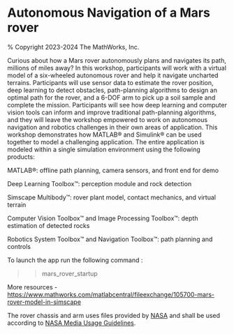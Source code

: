 # Autonomous Navigation of a Mars rover

% Copyright 2023-2024 The MathWorks, Inc.

Curious about how a Mars rover autonomously plans and navigates its path, millions of miles away? In this workshop, participants will work with a virtual model of a six-wheeled autonomous rover and help it navigate uncharted terrains. Participants will use sensor data to estimate the rover position, deep learning to detect obstacles, path-planning algorithms to design an optimal path for the rover, and a 6-DOF arm to pick up a soil sample and complete the mission. Participants will see how deep learning and computer vision tools can inform and improve traditional path-planning algorithms, and they will leave the workshop empowered to work on autonomous navigation and robotics challenges in their own areas of application. This workshop demonstrates how MATLAB® and Simulink® can be used together to model a challenging application. The entire application is modeled within a single simulation environment using the following products:

MATLAB®: offline path planning, camera sensors, and front end for demo

Deep Learning Toolbox™: perception module and rock detection

Simscape Multibody™: rover plant model, contact mechanics, and virtual terrain

Computer Vision Toolbox™ and Image Processing Toolbox™: depth estimation of detected rocks

Robotics System Toolbox™ and Navigation Toolbox™: path planning and controls

To launch the app run the following command :
>> mars_rover_startup


More resources - https://www.mathworks.com/matlabcentral/fileexchange/105700-mars-rover-model-in-simscape

The rover chassis and arm uses files provided by [NASA](https://nasa3d.arc.nasa.gov/detail/M2020-Model-Rover-STLs512020) and shall be used according to [NASA Media Usage Guidelines](https://www.nasa.gov/multimedia/guidelines/index.html).
